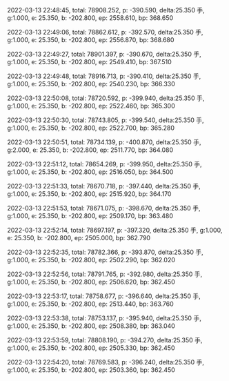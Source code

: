 2022-03-13 22:48:45, total: 78908.252, p: -390.590, delta:25.350 手, g:1.000, e: 25.350, b: -202.800, ep: 2558.610, bp: 368.650

2022-03-13 22:49:06, total: 78862.612, p: -392.570, delta:25.350 手, g:1.000, e: 25.350, b: -202.800, ep: 2556.870, bp: 368.680

2022-03-13 22:49:27, total: 78901.397, p: -390.670, delta:25.350 手, g:1.000, e: 25.350, b: -202.800, ep: 2549.410, bp: 367.510

2022-03-13 22:49:48, total: 78916.713, p: -390.410, delta:25.350 手, g:1.000, e: 25.350, b: -202.800, ep: 2540.230, bp: 366.330

2022-03-13 22:50:08, total: 78720.592, p: -399.940, delta:25.350 手, g:1.000, e: 25.350, b: -202.800, ep: 2522.460, bp: 365.300

2022-03-13 22:50:30, total: 78743.805, p: -399.540, delta:25.350 手, g:1.000, e: 25.350, b: -202.800, ep: 2522.700, bp: 365.280

2022-03-13 22:50:51, total: 78734.139, p: -400.870, delta:25.350 手, g:2.000, e: 25.350, b: -202.800, ep: 2511.770, bp: 364.080

2022-03-13 22:51:12, total: 78654.269, p: -399.950, delta:25.350 手, g:1.000, e: 25.350, b: -202.800, ep: 2516.050, bp: 364.500

2022-03-13 22:51:33, total: 78670.718, p: -397.440, delta:25.350 手, g:1.000, e: 25.350, b: -202.800, ep: 2515.920, bp: 364.170

2022-03-13 22:51:53, total: 78671.075, p: -398.670, delta:25.350 手, g:1.000, e: 25.350, b: -202.800, ep: 2509.170, bp: 363.480

2022-03-13 22:52:14, total: 78697.197, p: -397.320, delta:25.350 手, g:1.000, e: 25.350, b: -202.800, ep: 2505.000, bp: 362.790

2022-03-13 22:52:35, total: 78782.366, p: -393.870, delta:25.350 手, g:1.000, e: 25.350, b: -202.800, ep: 2502.290, bp: 362.020

2022-03-13 22:52:56, total: 78791.765, p: -392.980, delta:25.350 手, g:1.000, e: 25.350, b: -202.800, ep: 2506.620, bp: 362.450

2022-03-13 22:53:17, total: 78758.677, p: -396.640, delta:25.350 手, g:1.000, e: 25.350, b: -202.800, ep: 2513.440, bp: 363.760

2022-03-13 22:53:38, total: 78753.137, p: -395.940, delta:25.350 手, g:1.000, e: 25.350, b: -202.800, ep: 2508.380, bp: 363.040

2022-03-13 22:53:59, total: 78808.190, p: -394.270, delta:25.350 手, g:1.000, e: 25.350, b: -202.800, ep: 2505.330, bp: 362.450

2022-03-13 22:54:20, total: 78769.583, p: -396.240, delta:25.350 手, g:1.000, e: 25.350, b: -202.800, ep: 2503.360, bp: 362.450
